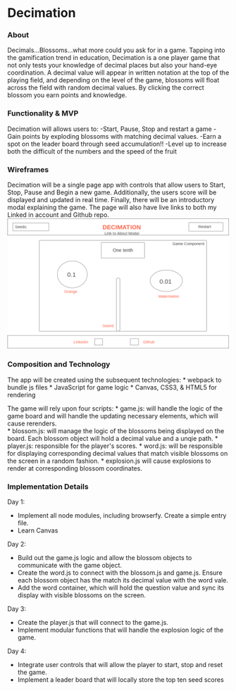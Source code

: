 # Decimation

### About
  Decimals...Blossoms...what more could you ask for in a game. Tapping into the gamification trend in education, Decimation is a one player game that not only tests your knowledge of decimal places but also your hand-eye coordination. A decimal value will appear in written notation at the top of the playing field, and depending on the level of the game, blossoms will float across the field with random decimal values. By clicking the correct blossom you earn points and knowledge.  

### Functionality & MVP

Decimation will allows users to:
  -Start, Pause, Stop and restart a game
  -Gain points by exploding blossoms with matching decimal values.
  -Earn a spot on the leader board through seed accumulation!!
  -Level up to increase both the difficult of the numbers and the speed of the fruit

### Wireframes
  Decimation will be a single page app with controls that allow users to Start, Stop, Pause and Begin a new game. Additionally, the users score will be displayed and updated in real time. Finally, there will be an introductory modal explaining the game. The page will also have live links to both my Linked in account and Github repo.
![alt text](assets/images/wireframe.png)

### Composition and Technology
  The app will be created using the subsequent technologies:
    * webpack to bundle js files
    * JavaScript for game logic
    * Canvas, CSS3, & HTML5 for rendering

  The game will rely upon four scripts:
    * game.js: will handle the logic of the game board and will handle the updating necessary elements, which will cause rerenders.  
    * blossom.js: will manage the logic of the blossoms being displayed on the board. Each blossom object will hold a decimal value and a unqie path.
    * player.js: responsible for the player's scores.
    * word.js: will be responsible for displaying corresponding decimal values that match visible blossoms on the screen in a random fashion.
    * explosion.js will cause explosions to render at corresponding blossom coordinates.

### Implementation Details

Day 1:
  * Implement all node modules, including browserfy. Create a simple entry file.
  * Learn Canvas

Day 2:
  * Build out the game.js logic and allow the blossom objects to communicate with the game object.
  * Create the word.js to connect with the blossom.js and game.js. Ensure each blossom object has the match its decimal value with the word vale.
  * Add the word container, which will hold the question value and sync its display with visible blossoms on the screen.

Day 3:
  * Create the player.js that will connect to the game.js.
  * Implement modular functions that will handle the explosion logic of the game.

Day 4:
  * Integrate user controls that will allow the player to start, stop and reset the game.
  * Implement a leader board that will locally store the top ten seed scores
